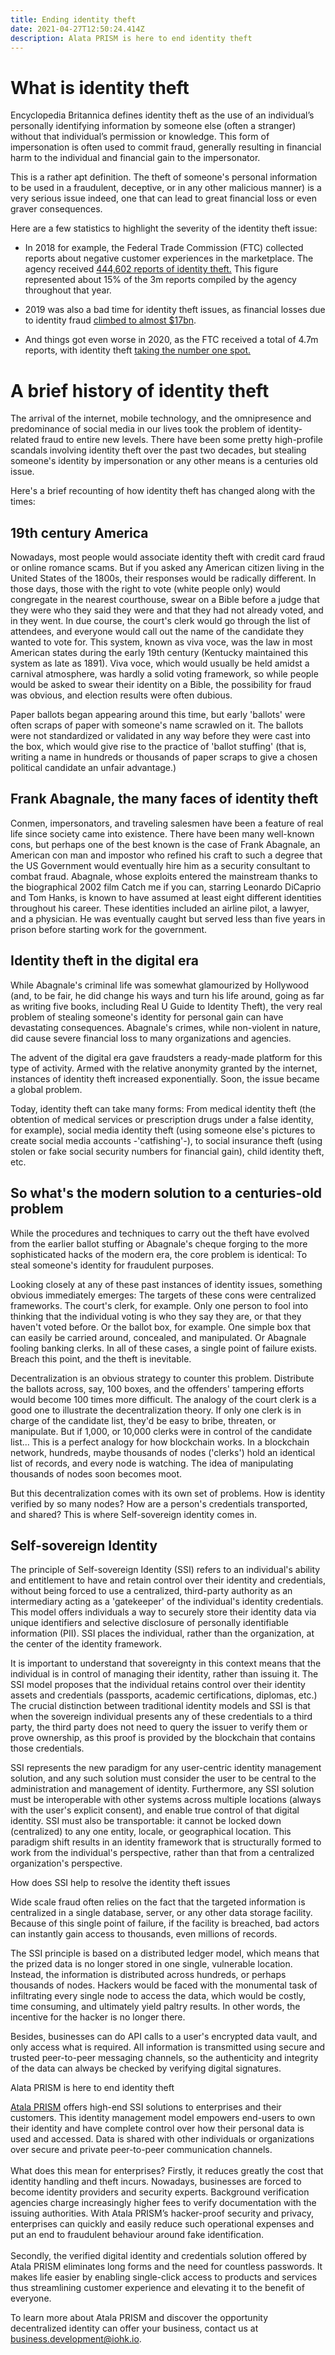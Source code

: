 ```yaml
---
title: Ending identity theft
date: 2021-04-27T12:50:24.414Z
description: Alata PRISM is here to end identity theft
---
```

# What is identity theft

Encyclopedia Britannica defines identity theft as the use of an individual’s personally identifying information by someone else (often a stranger) without that individual’s permission or knowledge. This form of impersonation is often used to commit fraud, generally resulting in financial harm to the individual and financial gain to the impersonator.



This is a rather apt definition. The theft of someone's personal information to be used in a fraudulent, deceptive, or in any other malicious manner) is a very serious issue indeed, one that can lead to great financial loss or even graver consequences.



Here are a few statistics to highlight the severity of the identity theft issue:



* In 2018 for example, the Federal Trade Commission (FTC) collected reports about negative customer experiences in the marketplace. The agency received [444,602 reports of identity theft.](https://www.ftc.gov/system/files/documents/reports/consumer-sentinel-network-data-book-2018/consumer_sentinel_network_data_book_2018_0.pdf) This figure represented about 15% of the 3m reports compiled by the agency throughout that year. 



* 2019 was also a bad time for identity theft issues, as financial losses due to identity fraud [climbed to almost $17bn](https://www.javelinstrategy.com/coverage-area/2020-identity-fraud-study-genesis-identity-fraud-crisis). 



* And things got even worse in 2020, as the FTC received a total of 4.7m reports, with identity theft [taking the number one spot.](https://public.tableau.com/profile/federal.trade.commission#!/vizhome/ConsumerSentinel/Infographic)



# A brief history of identity theft



The arrival of the internet, mobile technology, and the omnipresence and predominance of social media in our lives took the problem of identity-related fraud to entire new levels. There have been some pretty high-profile scandals involving identity theft over the past two decades, but stealing someone's identity by impersonation or any other means is a centuries old issue. 



Here's a brief recounting of how identity theft has changed along with the times:



## 19th century America



Nowadays, most people would associate identity theft with credit card fraud or online romance scams. But if you asked any American citizen living in the United States of the 1800s, their responses would be radically different. In those days, those with the right to vote (white people only) would congregate in the nearest courthouse, swear on a Bible before a judge that they were who they said they were and that they had not already voted, and in they went. In due course, the court's clerk would go through the list of attendees, and everyone would call out the name of the candidate they wanted to vote for. This system, known as viva voce, was the law in most American states during the early 19th century (Kentucky maintained this system as late as 1891). Viva voce, which would usually be held amidst a carnival atmosphere, was hardly a solid voting framework, so while people would be asked to swear their identity on a Bible, the possibility for fraud was obvious, and election results were often dubious. 



Paper ballots began appearing around this time, but early 'ballots' were often scraps of paper with someone's name scrawled on it. The ballots were not standardized or validated in any way before they were cast into the box, which would give rise to the practice of 'ballot stuffing' (that is, writing a name in hundreds or thousands of paper scraps to give a chosen political candidate an unfair advantage.)



## Frank Abagnale, the many faces of identity theft



Conmen, impersonators, and traveling salesmen have been a feature of real life since society came into existence. There have been many well-known cons, but perhaps one of the best known is the case of Frank Abagnale, an American con man and impostor who refined his craft to such a degree that the US Government would eventually hire him as a security consultant to combat fraud. Abagnale, whose exploits entered the mainstream thanks to the biographical 2002 film Catch me if you can, starring Leonardo DiCaprio and Tom Hanks, is known to have assumed at least eight different identities throughout his career. These identities included an airline pilot, a lawyer, and a physician. He was eventually caught but served less than five years in prison before starting work for the government.



## Identity theft in the digital era



While Abagnale's criminal life was somewhat glamourized by Hollywood (and, to be fair, he did change his ways and turn his life around, going as far as writing five books, including Real U Guide to Identity Theft), the very real problem of stealing someone's identity for personal gain can have devastating consequences. Abagnale's crimes, while non-violent in nature, did cause severe financial loss to many organizations and agencies.



The advent of the digital era gave fraudsters a ready-made platform for this type of activity. Armed with the relative anonymity granted by the internet, instances of identity theft increased exponentially. Soon, the issue became a global problem.



Today, identity theft can take many forms: From medical identity theft (the obtention of medical services or prescription drugs under a false identity, for example), social media identity theft (using someone else's pictures to create social media accounts -'catfishing'-), to social insurance theft (using stolen or fake social security numbers for financial gain), child identity theft, etc. 



## So what's the modern solution to a centuries-old problem



While the procedures and techniques to carry out the theft have evolved from the earlier ballot stuffing or Abagnale's cheque forging to the more sophisticated hacks of the modern era, the core problem is identical: To steal someone's identity for fraudulent purposes.



Looking closely at any of these past instances of identity issues, something obvious immediately emerges: The targets of these cons were centralized frameworks. The court's clerk, for example. Only one person to fool into thinking that the individual voting is who they say they are, or that they haven't voted before. Or the ballot box, for example. One simple box that can easily be carried around, concealed, and manipulated. Or Abagnale fooling banking clerks. In all of these cases, a single point of failure exists. Breach this point, and the theft is inevitable.



Decentralization is an obvious strategy to counter this problem. Distribute the ballots across, say, 100 boxes, and the offenders' tampering efforts would become 100 times more difficult. The analogy of the court clerk is a good one to illustrate the decentralization theory. If only one clerk is in charge of the candidate list, they'd be easy to bribe, threaten, or manipulate. But if 1,000, or 10,000 clerks were in control of the candidate list... This is a perfect analogy for how blockchain works. In a blockchain network, hundreds, maybe thousands of nodes ('clerks') hold an identical list of records, and every node is watching. The idea of manipulating thousands of nodes soon becomes moot. 



But this decentralization comes with its own set of problems. How is identity verified by so many nodes? How are a person's credentials transported, and shared? This is where Self-sovereign identity comes in.



## Self-sovereign Identity



The principle of Self-sovereign Identity (SSI) refers to an individual's ability and entitlement to have and retain control over their identity and credentials, without being forced to use a centralized, third-party authority as an intermediary acting as a 'gatekeeper' of the individual's identity credentials. This model offers individuals a way to securely store their identity data via unique identifiers and selective disclosure of personally identifiable information (PII). SSI places the individual, rather than the organization, at the center of the identity framework. 



It is important to understand that sovereignty in this context means that the individual is in control of managing their identity, rather than issuing it. The SSI model proposes that the individual retains control over their identity assets and credentials (passports, academic certifications, diplomas, etc.) The crucial distinction between traditional identity models and SSI is that when the sovereign individual presents any of these credentials to a third party, the third party does not need to query the issuer to verify them or prove ownership, as this proof is provided by the blockchain that contains those credentials. 



SSI represents the new paradigm for any user-centric identity management solution, and any such solution must consider the user to be central to the administration and management of identity. Furthermore, any SSI solution must be interoperable with other systems across multiple locations (always with the user's explicit consent), and enable true control of that digital identity. SSI must also be transportable: it cannot be locked down (centralized) to any one entity, locale, or geographical location. This paradigm shift results in an identity framework that is structurally formed to work from the individual's perspective, rather than that from a centralized organization's perspective.



How does SSI help to resolve the identity theft issues



Wide scale fraud often relies on the fact that the targeted information is centralized in a single database, server, or any other data storage facility. Because of this single point of failure, if the facility is breached, bad actors can instantly gain access to thousands, even millions of records.



The SSI principle is based on a distributed ledger model, which means that the prized data is no longer stored in one single, vulnerable location. Instead, the information is distributed across hundreds, or perhaps thousands of nodes. Hackers would be faced with the monumental task of infiltrating every single node to access the data, which would be costly, time consuming, and ultimately yield paltry results. In other words, the incentive for the hacker is no longer there.



Besides, businesses can do API calls to a user's encrypted data vault, and only access what is required. All information is transmitted using secure and trusted peer-to-peer messaging channels, so the authenticity and integrity of the data can always be checked by verifying digital signatures.



Alata PRISM is here to end identity theft



[Atala PRISM](https://www.atalaprism.io/) offers high-end SSI solutions to enterprises and their customers. This identity management model empowers end-users to own their identity and have complete control over how their personal data is used and accessed. Data is shared with other individuals or organizations over secure and private peer-to-peer communication channels.\
\
What does this mean for enterprises? Firstly, it reduces greatly the cost that identity handling and theft incurs. Nowadays, businesses are forced to become identity providers and security experts. Background verification agencies charge increasingly higher fees to verify documentation with the issuing authorities. With Atala PRISM’s hacker-proof security and privacy, enterprises can quickly and easily reduce such operational expenses and put an end to fraudulent behaviour around fake identification.\
\
Secondly, the verified digital identity and credentials solution offered by Atala PRISM eliminates long forms and the need for countless passwords. It makes life easier by enabling single-click access to products and services thus streamlining customer experience and elevating it to the benefit of everyone.

To learn more about Atala PRISM and discover the opportunity decentralized identity can offer your business, contact us at [business.development@iohk.io](mailto:business.development@iohk.io).